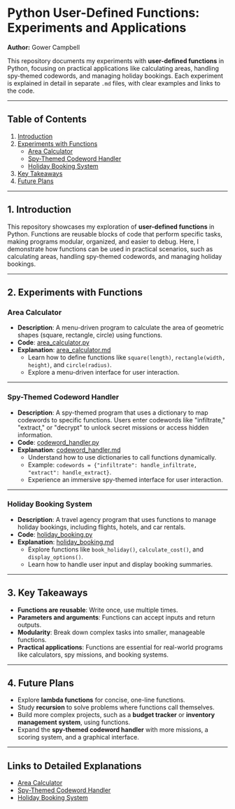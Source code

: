 # Python User-Defined Functions: Experiments and Applications  
**Author:** Gower Campbell  

This repository documents my experiments with **user-defined functions** in Python, focusing on practical applications like calculating areas, handling spy-themed codewords, and managing holiday bookings. Each experiment is explained in detail in separate `.md` files, with clear examples and links to the code.

---

## Table of Contents  
1. [Introduction](#introduction)  
2. [Experiments with Functions](#experiments-with-functions)  
   - [Area Calculator](#area-calculator)  
   - [Spy-Themed Codeword Handler](#spy-themed-codeword-handler)  
   - [Holiday Booking System](#holiday-booking-system)  
3. [Key Takeaways](#key-takeaways)  
4. [Future Plans](#future-plans)  

---

## 1. Introduction  
This repository showcases my exploration of **user-defined functions** in Python. Functions are reusable blocks of code that perform specific tasks, making programs modular, organized, and easier to debug. Here, I demonstrate how functions can be used in practical scenarios, such as calculating areas, handling spy-themed codewords, and managing holiday bookings.

---

## 2. Experiments with Functions  

### Area Calculator  
- **Description**: A menu-driven program to calculate the area of geometric shapes (square, rectangle, circle) using functions.  
- **Code**: [area_calculator.py](./area_calculator.py)  
- **Explanation**: [area_calculator.md](./area_calculator.md)  
  - Learn how to define functions like `square(length)`, `rectangle(width, height)`, and `circle(radius)`.  
  - Explore a menu-driven interface for user interaction.  

---

### Spy-Themed Codeword Handler  
- **Description**: A spy-themed program that uses a dictionary to map codewords to specific functions. Users enter codewords like "infiltrate," "extract," or "decrypt" to unlock secret missions or access hidden information.  
- **Code**: [codeword_handler.py](./codeword_handler.py)  
- **Explanation**: [codeword_handler.md](./codeword_handler.md)  
  - Understand how to use dictionaries to call functions dynamically.  
  - Example: `codewords = {"infiltrate": handle_infiltrate, "extract": handle_extract}`.  
  - Experience an immersive spy-themed interface for user interaction.  

---

### Holiday Booking System  
- **Description**: A travel agency program that uses functions to manage holiday bookings, including flights, hotels, and car rentals.  
- **Code**: [holiday_booking.py](./holiday_booking.py)  
- **Explanation**: [holiday_booking.md](./holiday_booking.md)  
  - Explore functions like `book_holiday()`, `calculate_cost()`, and `display_options()`.  
  - Learn how to handle user input and display booking summaries.  

---

## 3. Key Takeaways  
- **Functions are reusable**: Write once, use multiple times.  
- **Parameters and arguments**: Functions can accept inputs and return outputs.  
- **Modularity**: Break down complex tasks into smaller, manageable functions.  
- **Practical applications**: Functions are essential for real-world programs like calculators, spy missions, and booking systems.  

---

## 4. Future Plans  
- Explore **lambda functions** for concise, one-line functions.  
- Study **recursion** to solve problems where functions call themselves.  
- Build more complex projects, such as a **budget tracker** or **inventory management system**, using functions.  
- Expand the **spy-themed codeword handler** with more missions, a scoring system, and a graphical interface.  

---

## Links to Detailed Explanations  
- [Area Calculator](./area_calculator.md)  
- [Spy-Themed Codeword Handler](./codeword_handler.md)  
- [Holiday Booking System](./holiday_booking.md)  
